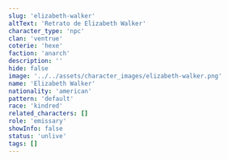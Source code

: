```yaml
---
slug: 'elizabeth-walker'
altText: 'Retrato de Elizabeth Walker'
character_type: 'npc'
clan: 'ventrue'
coterie: 'hexe'
faction: 'anarch'
description: ''
hide: false
image: '../../assets/character_images/elizabeth-walker.png'
name: 'Elizabeth Walker'
nationality: 'american'
pattern: 'default'
race: 'kindred'
related_characters: []
role: 'emissary'
showInfo: false
status: 'unlive'
tags: []
---
```

